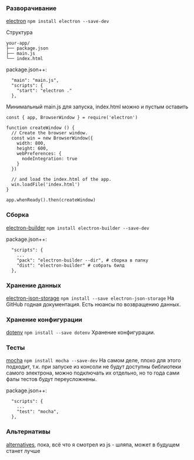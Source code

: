 ### Разворачивание
[electron](https://github.com/electron/electron) `npm install electron --save-dev`

Структура
```
your-app/
├── package.json
├── main.js
└── index.html
```

package.json++:
```
  "main": "main.js",
  "scripts": {
    "start": "electron ."
  },
```

Минимальный main.js для запуска, index.html можно и пустым оставить
```
const { app, BrowserWindow } = require('electron')

function createWindow () {
  // Create the browser window.
  const win = new BrowserWindow({
    width: 800,
    height: 600,
    webPreferences: {
      nodeIntegration: true
    }
  })

  // and load the index.html of the app.
  win.loadFile('index.html')
}

app.whenReady().then(createWindow)
```

### Сборка
[electron-builder](https://github.com/electron-userland/electron-builder)
`npm install electron-builder --save-dev`

package.json++:
```
  "scripts": {
    ...
    "pack": "electron-builder --dir", # сборка в папку
    "dist": "electron-builder" # собрать билд
  },
```

### Хранение данных
[electron-json-storage](https://github.com/electron-userland/electron-json-storage)
`npm install --save electron-json-storage`
На GitHub годная документация.
Есть нюансы по возвращению данных.

### Хранение конфигурации
[dotenv](https://www.npmjs.com/package/dotenv)
`npm install --save dotenv`
Хранение конфигурации.

### Тесты
[mocha](https://mochajs.org/)
`npm install mocha --save-dev`
На самом деле, плохо для этого подходит, т.к. при запуске из консоли не будут доступны библиотеки самого электрона, можно подключать их отдельно, но то года сами фалы тестов будут переусложнены.

package.json++:
```
  "scripts": {
    ...
    "test": "mocha",
  },
```

### Альтернативы
[alternatives](https://github.com/sudhakar3697/electron-alternatives), пока, всё что я смотрел из js - шляпа, может в будущем станет лучше 


